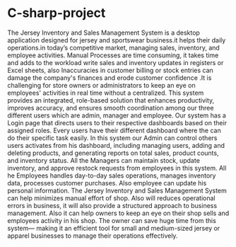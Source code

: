 # C-sharp-project
The Jersey Inventory and Sales Management System is a desktop application designed for jersey and sportswear business.it helps their daily operations.in today’s competitive market, managing sales, inventory, and employee activities. Manual Processes are time consuming, it takes time and adds to the workload write sales and inventory updates in registers or Excel sheets, also Inaccuracies in customer billing or stock entries can damage the company's finances and erode customer confidence .It is challenging for store owners or administrators to keep an eye on employees' activities in real time without a centralized. This system provides an integrated, role-based solution that enhances productivity, improves accuracy, and ensures smooth coordination among our three different users which are admin, manager and employee.
Our system has a Login page that directs users to their respective dashboards based on their assigned roles. Every users have their different dashboard where the can do their specific task easily. In this system our Admin can control others users activates from his dashboard, including managing users, adding and deleting products, and generating reports on total sales, product counts, and inventory status. All the Managers can maintain stock, update inventory, and approve restock requests from employees in this system. All he Employees handles day-to-day sales operations, manages inventory data, processes customer purchases. Also employee can update his personal information.
The Jersey Inventory and Sales Management System can help minimizes manual effort of shop. Also will reduces operational errors in business, it will also provide a structured approach to business management. Also it can help owners to keep an eye on their shop sells and employees activity in his shop. The owner can save huge time from this system— making it an efficient tool for small and medium-sized jersey or apparel businesses to manage their operations effectively.

